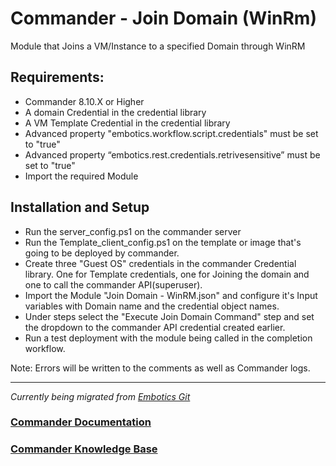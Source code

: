 # Commander - Join Domain (WinRm)

 Module that Joins a VM/Instance to a specified Domain through WinRM
 
## Requirements:
* Commander 8.10.X or Higher 
* A domain Credential in the credential library
* A VM Template Credential in the credential library
* Advanced property "embotics.workflow.script.credentials" must be set to "true"
* Advanced property “embotics.rest.credentials.retrivesensitive” must be set to "true"
* Import the required Module

## Installation and Setup
* Run the server_config.ps1 on the commander server 
* Run the Template_client_config.ps1 on the template or image that's going to be deployed by commander.
* Create three "Guest OS" credentials in the commander Credential library. One for Template credentials, one for Joining the domain and one to call the commander API(superuser).  
* Import the Module "Join Domain - WinRM.json" and configure it's Input variables with Domain name and the credential object names. 
* Under steps select the "Execute Join Domain Command" step and set the dropdown to the commander API credential created earlier. 
* Run a test deployment with the module being called in the completion workflow. 

Note: Errors will be written to the comments as well as Commander logs. 
____

*Currently being migrated from [Embotics Git](https://github.com/Embotics)*

### [Commander Documentation](https://docs.snowsoftware.com/commander/index.htm)

### [Commander Knowledge Base](https://community.snowsoftware.com/s/topic/0TO1r000000E5srGAC/commander?tabset-056aa=2)